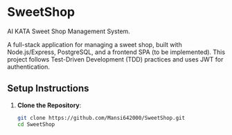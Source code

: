 # SweetShop
AI KATA Sweet Shop Management System.


A full-stack application for managing a sweet shop, built with Node.js/Express, PostgreSQL, and a frontend SPA (to be implemented). This project follows Test-Driven Development (TDD) practices and uses JWT for authentication.

## Setup Instructions

1. **Clone the Repository**:
   ```bash
   git clone https://github.com/Mansi642000/SweetShop.git
   cd SweetShop